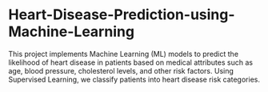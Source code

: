 # Heart-Disease-Prediction-using-Machine-Learning
This project implements Machine Learning (ML) models to predict the likelihood of heart disease in patients based on medical attributes such as age, blood pressure, cholesterol levels, and other risk factors. Using Supervised Learning, we classify patients into heart disease risk categories.
